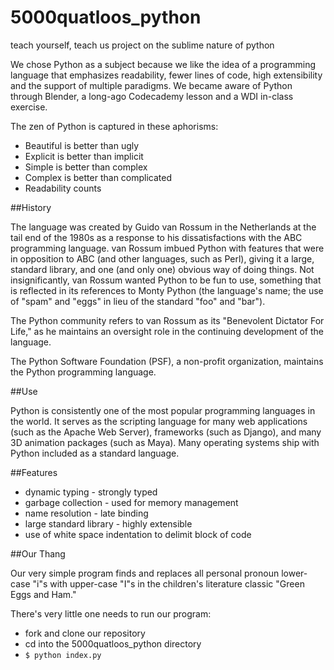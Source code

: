 # 5000quatloos_python
teach yourself, teach us project on the sublime nature of python

We chose Python as a subject because we like the idea of a programming language that emphasizes readability, fewer lines of code, high extensibility and the support of multiple paradigms. We became aware of Python through Blender, a long-ago Codecademy lesson and a WDI in-class exercise.

The zen of Python is captured in these aphorisms:

+ Beautiful is better than ugly
+ Explicit is better than implicit
+ Simple is better than complex
+ Complex is better than complicated
+ Readability counts


##History

The language was created by Guido van Rossum in the Netherlands at the tail end of the 1980s as a response to his dissatisfactions with the ABC programming language. van Rossum imbued Python with features that were in opposition to ABC (and other languages, such as Perl), giving it a large, standard library, and one (and only one) obvious way of doing things. Not insignificantly, van Rossum wanted Python to be fun to use, something that is reflected in its references to Monty Python (the language's name; the use of "spam" and "eggs" in lieu of the standard "foo" and "bar").

The Python community refers to van Rossum as its "Benevolent Dictator For Life," as he maintains an oversight role in the continuing development of the language.

The Python Software Foundation (PSF), a non-profit organization, maintains the Python programming language.


##Use

Python is consistently one of the most popular programming languages in the world. It serves as the scripting language for many web applications (such as the Apache Web Server), frameworks (such as Django), and many 3D animation packages (such as Maya). Many operating systems ship with Python included as a standard language. 


##Features

+ dynamic typing - strongly typed
+ garbage collection - used for memory management 
+ name resolution - late binding
+ large standard library - highly extensible
+ use of white space indentation to delimit block of code


##Our Thang


Our very simple program finds and replaces all personal pronoun lower-case "i"s with upper-case "I"s in the children's literature classic "Green Eggs and Ham."  

There's very little one needs to run our program:

+ fork and clone our repository
+ cd into the 5000quatloos_python directory
+ ```$ python index.py```
